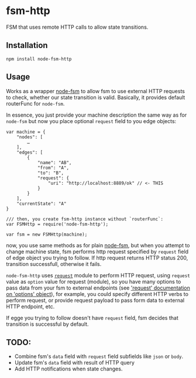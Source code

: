 fsm-http
========
FSM that uses remote HTTP calls to allow state transitions.

## Installation

```npm install node-fsm-http```

## Usage

Works as a wrapper [node-fsm](https://github.com/dolphin278/fsm) to allow fsm to use external HTTP requests to check, whether our state transition is valid. Basically, it provides default routerFunc for `node-fsm`.

In essence, you just provide your machine description the same way as for `node-fsm` but now you place optional `request` field to you edge objects:

```
var machine = {
    "nodes": [
        …
    ],
    "edges": [
        {
            "name": "AB",
            "from": "A",
            "to": "B",
            "request": {
                "uri": "http://localhost:8889/ok" // <- THIS
            }
        }
    ],
    "currentState": "A"
}

/// then, you create fsm-http instance without `routerFunc`:
var FSMHttp = require('node-fsm-http');

var fsm = new FSMHttp(machine);
```

now, you use same methods as for plain [node-fsm](https://github.com/dolphin278/fsm), but when you attempt to change machine state, fsm performs http request specified by `request` field of edge object you trying to follow. If http request returns HTTP status 200, transition successfull, otherwise it fails.

`node-fsm-http` uses [`request`](https://github.com/mikeal/request) module to perform HTTP request, using `request` value as `option` value for request (module), so you have many options to pass data from your fsm to external endpoints (see ['request' documentation on 'options' object](https://github.com/mikeal/request#requestoptions-callback)), for example, you could specify different HTTP verbs to perform request, or provide request payload to pass form data to external HTTP endpoint, etc.

If egge you trying to follow doesn't have `request` field, fsm decides that transition is successful by default.

## TODO:

* Combine fsm's `data` field with `request` field subfields like `json` or `body`.
* Update fsm's `data` field with result of HTTP query
* Add HTTP notifications when state changes.